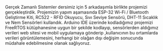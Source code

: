 Gerçek Zamanlı Sistemler dersimiz için 5 arkadaşımla birlikte projemizi gerçekleştirdik. Projemizin yapım aşamasında ESP-32 Wi-Fi / Bluetooth Geliştirme Kiti, 
RC522 - RFID Okuyucu, Sıvı Seviye Sensörü, DHT-11 Sıcaklık ve Nem Sensörleri kullandık. Arduino IDE üzerinde kodladığımız projemizi FreeRTOS kütüphanesine
uygun bir şekilde kodlayıp, sensörlerden aldığımız verileri web sitesi ve mobil uygulamaya gönderip ,kullanıcının bu ortamlarda verileri görüntülemesini, 
herhangi bir olağan dışı değişim sonucunda müdahale edebilmesine olanak sağlıyoruz.
